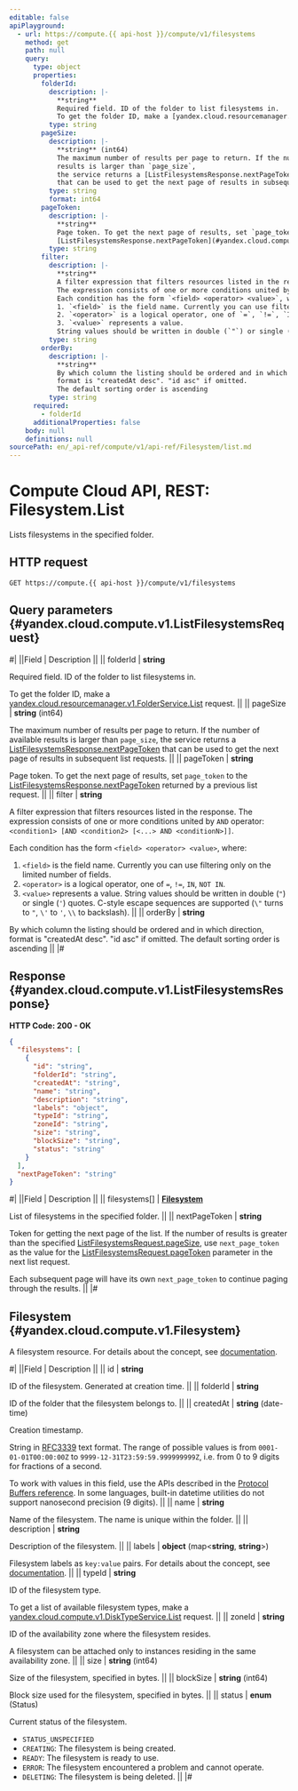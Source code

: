 ```yaml
---
editable: false
apiPlayground:
  - url: https://compute.{{ api-host }}/compute/v1/filesystems
    method: get
    path: null
    query:
      type: object
      properties:
        folderId:
          description: |-
            **string**
            Required field. ID of the folder to list filesystems in.
            To get the folder ID, make a [yandex.cloud.resourcemanager.v1.FolderService.List](/docs/resource-manager/api-ref/Folder/list#List) request.
          type: string
        pageSize:
          description: |-
            **string** (int64)
            The maximum number of results per page to return. If the number of available
            results is larger than `page_size`,
            the service returns a [ListFilesystemsResponse.nextPageToken](#yandex.cloud.compute.v1.ListFilesystemsResponse)
            that can be used to get the next page of results in subsequent list requests.
          type: string
          format: int64
        pageToken:
          description: |-
            **string**
            Page token. To get the next page of results, set `page_token` to the
            [ListFilesystemsResponse.nextPageToken](#yandex.cloud.compute.v1.ListFilesystemsResponse) returned by a previous list request.
          type: string
        filter:
          description: |-
            **string**
            A filter expression that filters resources listed in the response.
            The expression consists of one or more conditions united by `AND` operator: `<condition1> [AND <condition2> [<...> AND <conditionN>]]`.
            Each condition has the form `<field> <operator> <value>`, where:
            1. `<field>` is the field name. Currently you can use filtering only on the limited number of fields.
            2. `<operator>` is a logical operator, one of `=`, `!=`, `IN`, `NOT IN`.
            3. `<value>` represents a value.
            String values should be written in double (`"`) or single (`'`) quotes. C-style escape sequences are supported (`\"` turns to `"`, `\'` to `'`, `\\` to backslash).
          type: string
        orderBy:
          description: |-
            **string**
            By which column the listing should be ordered and in which direction,
            format is "createdAt desc". "id asc" if omitted.
            The default sorting order is ascending
          type: string
      required:
        - folderId
      additionalProperties: false
    body: null
    definitions: null
sourcePath: en/_api-ref/compute/v1/api-ref/Filesystem/list.md
---
```


# Compute Cloud API, REST: Filesystem.List

Lists filesystems in the specified folder.

## HTTP request

```
GET https://compute.{{ api-host }}/compute/v1/filesystems
```

## Query parameters {#yandex.cloud.compute.v1.ListFilesystemsRequest}

#|
||Field | Description ||
|| folderId | **string**

Required field. ID of the folder to list filesystems in.

To get the folder ID, make a [yandex.cloud.resourcemanager.v1.FolderService.List](/docs/resource-manager/api-ref/Folder/list#List) request. ||
|| pageSize | **string** (int64)

The maximum number of results per page to return. If the number of available
results is larger than `page_size`,
the service returns a [ListFilesystemsResponse.nextPageToken](#yandex.cloud.compute.v1.ListFilesystemsResponse)
that can be used to get the next page of results in subsequent list requests. ||
|| pageToken | **string**

Page token. To get the next page of results, set `page_token` to the
[ListFilesystemsResponse.nextPageToken](#yandex.cloud.compute.v1.ListFilesystemsResponse) returned by a previous list request. ||
|| filter | **string**

A filter expression that filters resources listed in the response.
The expression consists of one or more conditions united by `AND` operator: `<condition1> [AND <condition2> [<...> AND <conditionN>]]`.

Each condition has the form `<field> <operator> <value>`, where:
1. `<field>` is the field name. Currently you can use filtering only on the limited number of fields.
2. `<operator>` is a logical operator, one of `=`, `!=`, `IN`, `NOT IN`.
3. `<value>` represents a value.
String values should be written in double (`"`) or single (`'`) quotes. C-style escape sequences are supported (`\"` turns to `"`, `\'` to `'`, `\\` to backslash). ||
|| orderBy | **string**

By which column the listing should be ordered and in which direction,
format is "createdAt desc". "id asc" if omitted.
The default sorting order is ascending ||
|#

## Response {#yandex.cloud.compute.v1.ListFilesystemsResponse}

**HTTP Code: 200 - OK**

```json
{
  "filesystems": [
    {
      "id": "string",
      "folderId": "string",
      "createdAt": "string",
      "name": "string",
      "description": "string",
      "labels": "object",
      "typeId": "string",
      "zoneId": "string",
      "size": "string",
      "blockSize": "string",
      "status": "string"
    }
  ],
  "nextPageToken": "string"
}
```

#|
||Field | Description ||
|| filesystems[] | **[Filesystem](#yandex.cloud.compute.v1.Filesystem)**

List of filesystems in the specified folder. ||
|| nextPageToken | **string**

Token for getting the next page of the list. If the number of results is greater than
the specified [ListFilesystemsRequest.pageSize](#yandex.cloud.compute.v1.ListFilesystemsRequest), use `next_page_token` as the value
for the [ListFilesystemsRequest.pageToken](#yandex.cloud.compute.v1.ListFilesystemsRequest) parameter in the next list request.

Each subsequent page will have its own `next_page_token` to continue paging through the results. ||
|#

## Filesystem {#yandex.cloud.compute.v1.Filesystem}

A filesystem resource.
For details about the concept, see [documentation](/docs/compute/concepts/filesystem).

#|
||Field | Description ||
|| id | **string**

ID of the filesystem. Generated at creation time. ||
|| folderId | **string**

ID of the folder that the filesystem belongs to. ||
|| createdAt | **string** (date-time)

Creation timestamp.

String in [RFC3339](https://www.ietf.org/rfc/rfc3339.txt) text format. The range of possible values is from
`0001-01-01T00:00:00Z` to `9999-12-31T23:59:59.999999999Z`, i.e. from 0 to 9 digits for fractions of a second.

To work with values in this field, use the APIs described in the
[Protocol Buffers reference](https://developers.google.com/protocol-buffers/docs/reference/overview).
In some languages, built-in datetime utilities do not support nanosecond precision (9 digits). ||
|| name | **string**

Name of the filesystem. The name is unique within the folder. ||
|| description | **string**

Description of the filesystem. ||
|| labels | **object** (map<**string**, **string**>)

Filesystem labels as `key:value` pairs.
For details about the concept, see [documentation](/docs/overview/concepts/services#labels). ||
|| typeId | **string**

ID of the filesystem type.

To get a list of available filesystem types, make a [yandex.cloud.compute.v1.DiskTypeService.List](/docs/compute/api-ref/DiskType/list#List) request. ||
|| zoneId | **string**

ID of the availability zone where the filesystem resides.

A filesystem can be attached only to instances residing in the same availability zone. ||
|| size | **string** (int64)

Size of the filesystem, specified in bytes. ||
|| blockSize | **string** (int64)

Block size used for the filesystem, specified in bytes. ||
|| status | **enum** (Status)

Current status of the filesystem.

- `STATUS_UNSPECIFIED`
- `CREATING`: The filesystem is being created.
- `READY`: The filesystem is ready to use.
- `ERROR`: The filesystem encountered a problem and cannot operate.
- `DELETING`: The filesystem is being deleted. ||
|#